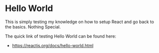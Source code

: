 
# Hello World

This is simply testing my knowledge on how to setup React and go back to the basics.
Nothing Special. 

The quick link of testing Hello World can be found here:
- https://reactjs.org/docs/hello-world.html
